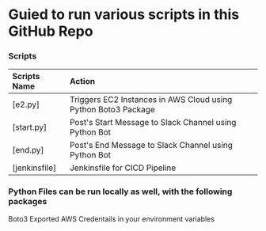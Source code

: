 # Guied to run various scripts in this GitHub Repo

### Scripts
| Scripts Name       | Action  | 
|:------------- |:-------------|
| [e2.py]     | Triggers EC2 Instances in AWS Cloud using Python Boto3 Package |
| [start.py]     | Post's Start Message to Slack Channel using Python Bot |
| [end.py]    | Post's End Message to Slack Channel using Python Bot|
| [jenkinsfile]     | Jenkinsfile for CICD Pipeline|

### Python Files can be run locally as well, with the following packages

Boto3 
Exported AWS Credentails in your environment variables
